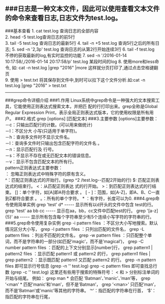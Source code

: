 ###日志是一种文本文件，因此可以使用查看文本文件的命令来查看日志,日志文件为test.log。  
---
###基本查看
	1. cat test.log 查询日志的全部内容  
	2. head -5 test.log查询日志的前5行  
	3. tail -5 test.log 查询日志的最新5行
	4. tail -n +5 test.log    查询5行之后的所有日志; 
	5. sed -n '2,3p' test.log 查询日志的从第2行开始连续3行
	6. tail -f test.log 不停的获取最新的log,有实时监控的功能
	7. sed -n '/2016-01-14 10:17:58/,/2016-01-14 20:17:58/p'  test.log 某段时间的log
	8. 使用more和less命令, 如: cat -n test.log |grep "2016" |more     这样就分页打印了,通过点击空格键翻页  
    9. 使用 > test.txt 将其保存到文件中,到时可以拉下这个文件分析.如:cat -n test.log |grep "2016"  > test.txt

-----
###grep命令详细介绍
###1.作用
Linux系统中grep命令是一种强大的文本搜索工具，它能使用正则表达式搜索文本，并把匹 配的行打印出来。grep全称是Global Regular Expression Print，表示全局正则表达式版本，它的使用权限是所有用户。
###2.格式
grep [options] [匹配文本]
###3.主要参数
    [options]主要参数：  
    －c：只输出匹配行的计数。(可以用来做统计)            
    －I：不区分大 小写(只适用于单字符)。  
    －h：查询多文件时不显示文件名。  
    －l：查询多文件时只输出包含匹配字符的文件名 。  
    －n：显示匹配行及 行号。  
    －s：不显示不存在或无匹配文本的错误信息。  
    －v：显示不包含匹配文本的所有行。  
    pattern正则表达式主要参数：  
    ： 忽略正则表达式中特殊字符的原有含义。  
    ^：匹配正则表达式的开始行。(grep ^2 /test.log--匹配2开始的行)
    $: 匹配正则表达式的结束行。     
    <：从匹配正则表达 式的行开始。   
    >：到匹配正则表达式的行结束。  
    []：单个字符，如[A]即A符合要求 。   
    [ - ]：范围，如[A-Z]，即A、B、C一直到Z都符合要求 。  
    。：所有的单个字符。   
    * ：有字符，长度可以为0.
###4.grep命令使用简单实例
	grep 'test' d*       ----- 显示所有以d开头的文件中包含 test的行。
	grep 'test' aa bb cc ----- 显示在aa，bb，cc文件中匹配test的行。
	grep '[a-z]{5}' aa   ----- 显示所有包含每个字符串至少有5个连续小写字符的字符串的行。
###5.grep命令使用复杂实例   
	grep -i pattern files ：不区分大小写地搜索。默认情况区分大小写，  
	grep -l pattern files ：只列出匹配的文件名，  
	grep -L pattern files ：列出不匹配的文件名，  
	grep -w pattern files ：只匹配整个单词，而不是字符串的一部分(如匹配’magic’，而不是’magical’)，  
	grep -C number pattern files ：匹配的上下文分别显示[number]行，  
	grep pattern1 | pattern2 files ：显示匹配 pattern1 或 pattern2 的行，  
	grep pattern1 files | grep pattern2 ：显示既匹配 pattern1 又匹配 pattern2 的行。  
	grep -n pattern files  即可显示行号信息 (grep -n '' test.log) 
	grep -c pattern files  即可查找总行数   (grep -c '' test.log) 
	这里还有些用于搜索的特殊符号：  
	< 和 > 分别标注单词的开始与结尾。  
	例如：  
	grep man * 会匹配 ‘Batman’、’manic’、’man’等，  
	grep ‘<man’ * 匹配’manic’和’man’，但不是’Batman’，   
	grep ‘<man>’ 只匹配’man’，而不是’Batman’或’manic’等其他的字符串。  
	‘^’：指匹配的字符串在行首，  
	‘$’：指匹配的字符串在行尾，  